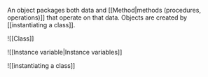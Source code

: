 An object packages both data and [[Method|methods (procedures, operations)]] that operate on that data. Objects are created by [[instantiating a class]].

![[Class]]


![[Instance variable|Instance variables]] 

![[instantiating a class]]

